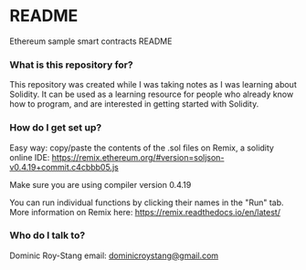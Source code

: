 # README #
Ethereum sample smart contracts README

### What is this repository for? ###

This repository was created while I was taking notes as I was learning about Solidity.
It can be used as a learning resource for people who already know how to program, and are interested in getting started with Solidity.

### How do I get set up? ###

Easy way: copy/paste the contents of the .sol files on Remix, a solidity online IDE: 
https://remix.ethereum.org/#version=soljson-v0.4.19+commit.c4cbbb05.js

Make sure you are using compiler version 0.4.19

You can run individual functions by clicking their names in the "Run" tab.
More information on Remix here: https://remix.readthedocs.io/en/latest/

### Who do I talk to? ###

Dominic Roy-Stang
email: dominicroystang@gmail.com